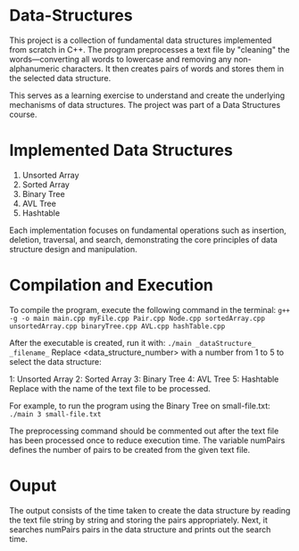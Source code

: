 # Data-Structures
This project is a collection of fundamental data structures implemented from scratch in C++. The program preprocesses a text file by "cleaning" the words—converting all words to lowercase and removing any non-alphanumeric characters. It then creates pairs of words and stores them in the selected data structure.

This serves as a learning exercise to understand and create the underlying mechanisms of data structures. The project was part of a Data Structures course.

# Implemented Data Structures
1. Unsorted Array
2. Sorted Array
3. Binary Tree
4. AVL Tree
5. Hashtable

Each implementation focuses on fundamental operations such as insertion, deletion, traversal, and search, demonstrating the core principles of data structure design and manipulation.

# Compilation and Execution
To compile the program, execute the following command in the terminal:
`g++ -g -o main main.cpp myFile.cpp Pair.cpp Node.cpp sortedArray.cpp unsortedArray.cpp binaryTree.cpp AVL.cpp hashTable.cpp`

After the executable is created, run it with:
`./main _dataStructure_ _filename_`
Replace <data_structure_number> with a number from 1 to 5 to select the data structure:

1: Unsorted Array
2: Sorted Array
3: Binary Tree
4: AVL Tree
5: Hashtable
Replace <filename> with the name of the text file to be processed.

For example, to run the program using the Binary Tree on small-file.txt:
`./main 3 small-file.txt`

The preprocessing command should be commented out after the text file has been processed once to reduce execution time. The variable numPairs defines the number of pairs to be created from the given text file.

# Ouput
The output consists of the time taken to create the data structure by reading the text file string by string and storing the pairs appropriately. Next, it searches numPairs pairs in the data structure and prints out the search time.
